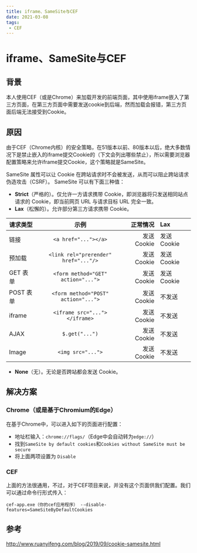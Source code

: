 ```yaml
---
title: iframe、SameSite与CEF
date: 2021-03-08
tags:
 - CEF
---
```




# iframe、SameSite与CEF

## 背景

本人使用CEF（或是Chrome）来加载开发的前端页面，其中使用iframe嵌入了第三方页面，在第三方页面中需要发送cookie到后端，然而加载会报错，第三方页面后端无法接受到Cookie。

<!-- more -->

## 原因

由于CEF（Chrome内核）的安全策略，在51版本以前、80版本以后，绝大多数情况下是禁止嵌入的iframe提交Cookie的（下文会列出哪些禁止），所以需要浏览器配置策略来允许iframe提交Cookie，这个策略就是SameSite。

SameSite 属性可以让 Cookie 在跨站请求时不会被发送，从而可以阻止跨站请求伪造攻击（CSRF）。
SameSite 可以有下面三种值：

- **Strict**（严格的）。仅允许一方请求携带 Cookie，即浏览器将只发送相同站点请求的 Cookie，即当前网页 URL 与请求目标 URL 完全一致。
- **Lax**（松懈的）。允许部分第三方请求携带 Cookie。

| 请求类型  |                 示例                 |    正常情况 | Lax         |
| :-------- | :----------------------------------: | ----------: | :---------- |
| 链接      |         `<a href="..."></a>`         | 发送 Cookie | 发送 Cookie |
| 预加载    | `<link rel="prerender" href="..."/>` | 发送 Cookie | 发送 Cookie |
| GET 表单  |  `<form method="GET" action="...">`  | 发送 Cookie | 发送 Cookie |
| POST 表单 | `<form method="POST" action="...">`  | 发送 Cookie | 不发送      |
| iframe    |    `<iframe src="..."></iframe>`     | 发送 Cookie | 不发送      |
| AJAX      |            `$.get("...")`            | 发送 Cookie | 不发送      |
| Image     |          `<img src="...">`           | 发送 Cookie | 不发送      |

- **None**（无）。无论是否跨站都会发送 Cookie。

## 解决方案

### Chrome（或是基于Chromium的Edge）

在基于Chrome中，可以进入如下的页面进行配置：

- 地址栏输入：`chrome://flags/`（Edge中会自动转为`edge://`）
- 找到`SameSite by default cookies`和`Cookies without SameSite must be secure`
- 将上面两项设置为 `Disable`

### CEF

上面的方法很通用，不过，对于CEF项目来说，并没有这个页面供我们配置。我们可以通过命令行形式传入：

```
cef-app.exe（你的cef应用程序） --disable-features=SameSiteByDefaultCookies
```

## 参考

http://www.ruanyifeng.com/blog/2019/09/cookie-samesite.html